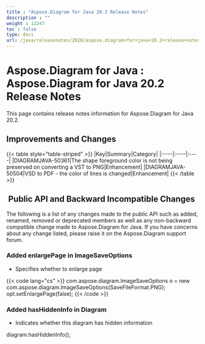 ```yaml
---
title : "Aspose.Diagram for Java 20.2 Release Notes" 
description : "" 
weight : 12247 
toc : false
type: docs
url: /java/releasenotes/2020/aspose.diagram+for+java+20.2+release+notes/
---
```


# Aspose.Diagram for Java : Aspose.Diagram for Java 20.2 Release Notes


This page contains release notes information for Aspose.Diagram for Java 20.2.

## Improvements and Changes

{{< table style="table-striped" >}}
|Key|Summary|Category|
|:----|:----|:----|
|DIAGRAMJAVA-50361|The shape foreground color is not being preserved on converting a VST to PNG|Enhancement|
|DIAGRAMJAVA-50504|VSD to PDF - the color of lines is changed|Enhancement|
{{< /table >}}

##  Public API and Backward Incompatible Changes

The following is a list of any changes made to the public API such as added, renamed, removed or deprecated members as well as any non-backward compatible change made to Aspose.Diagram for Java. If you have concerns about any change listed, please raise it on the Aspose.Diagram support forum.

### Added enlargePage in ImageSaveOptions

*   Specifies whether to enlarge page

{{< code lang="cs" >}}
com.aspose.diagram.ImageSaveOptions o = new com.aspose.diagram.ImageSaveOptions(SaveFileFormat.PNG);
opt.setEnlargePage(false);
{{< /code >}}

### Added hasHiddenInfo in Diagram

*   Indicates whether this diagram has hidden information

diagram.hasHiddenInfo();


